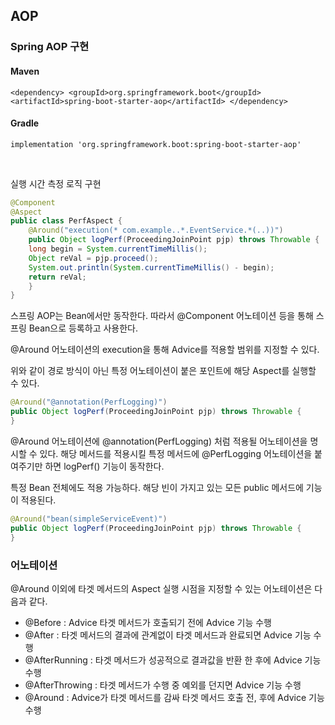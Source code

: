 ## AOP

### Spring AOP 구현

#### Maven

```
<dependency> <groupId>org.springframework.boot</groupId> <artifactId>spring-boot-starter-aop</artifactId> </dependency>
```

#### Gradle

```
implementation 'org.springframework.boot:spring-boot-starter-aop'
```

<br>

실행 시간 측정 로직 구현

```java
@Component
@Aspect
public class PerfAspect {
	@Around("execution(* com.example..*.EventService.*(..))")
	public Object logPerf(ProceedingJoinPoint pjp) throws Throwable {
	long begin = System.currentTimeMillis(); 
	Object reVal = pjp.proceed(); 
	System.out.println(System.currentTimeMillis() - begin); 
	return reVal;
	}
}
```

스프링 AOP는 Bean에서만 동작한다. 따라서 @Component 어노테이션 등을 통해 스프링 Bean으로 등록하고 사용한다.

@Around 어노테이션의 execution을 통해 Advice를 적용할 범위를 지정할 수 있다. 

위와 같이 경로 방식이 아닌 특정 어노테이션이 붙은 포인트에 해당 Aspect를 실행할 수 있다.

```java
@Around("@annotation(PerfLogging)")
public Object logPerf(ProceedingJoinPoint pjp) throws Throwable {
}
```

@Around 어노테이션에 @annotation(PerfLogging) 처럼 적용될 어노테이션을 명시할 수 있다. 해당 메서드를 적용시킬 특정 메서드에 @PerfLogging 어노테이션을 붙여주기만 하면 logPerf() 기능이 동작한다.

특정 Bean 전체에도 적용 가능하다. 해당 빈이 가지고 있는 모든 public 메서드에 기능이 적용된다.

```java
@Around("bean(simpleServiceEvent)")
public Object logPerf(ProceedingJoinPoint pjp) throws Throwable {
}

```

### 어노테이션

@Around 이외에 타겟 메서드의 Aspect 실행 시점을 지정할 수 있는 어노테이션은 다음과 같다.

-   @Before : Advice 타겟 메서드가 호출되기 전에 Advice 기능 수행
-   @After : 타겟 메서드의 결과에 관계없이 타겟 메서드과 완료되면 Advice 기능 수행
-   @AfterRunning : 타겟 메서드가 성공적으로 결과값을 반환 한 후에 Advice 기능 수행
-   @AfterThrowing : 타겟 메서드가 수행 중 예외를 던지면 Advice 기능 수행
-   @Around : Advice가 타겟 메서드를 감싸 타겟 메서드 호출 전, 후에 Advice 기능 수행